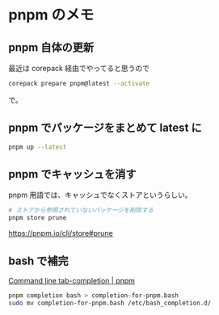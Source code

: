 # pnpm のメモ

## pnpm 自体の更新

最近は corepack 経由でやってると思うので

```sh
corepack prepare pnpm@latest --activate
```

で。

## pnpm でパッケージをまとめて latest に

```sh
pnpm up --latest
```

## pnpm でキャッシュを消す

pnpm 用語では、キャッシュでなくストアというらしい。

```sh
# ストアから参照されていないパッケージを削除する
pnpm store prune
```

<https://pnpm.io/cli/store#prune>

## bash で補完

[Command line tab-completion | pnpm](https://pnpm.io/completion)

```sh
pnpm completion bash > completion-for-pnpm.bash
sudo mv completion-for-pnpm.bash /etc/bash_completion.d/
```
